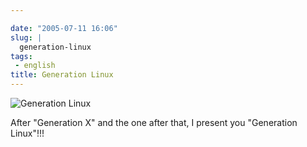 ```yaml
---

date: "2005-07-11 16:06"
slug: |
  generation-linux
tags:
 - english
title: Generation Linux
---
```


![Generation Linux](http://photos23.flickr.com/25223071_641b0d90a1.jpg)

After "Generation X" and the one after that, I present you "Generation
Linux"!!!
